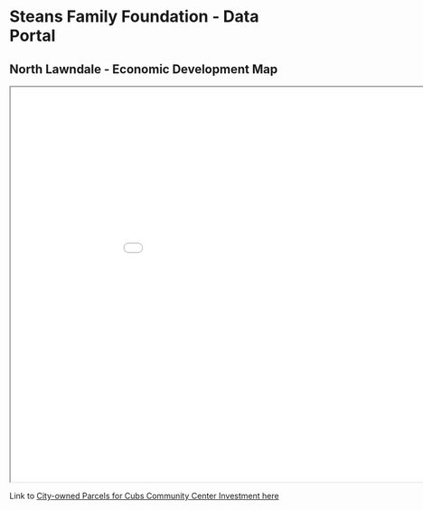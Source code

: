 # Steans Family Foundation - Data Portal

## North Lawndale - Economic Development Map

<iframe src="nl_econ_dev_map.html" height="700" width="1000"></iframe>

Link to [City-owned Parcels for Cubs Community Center Investment here](city_owned_land.md)
